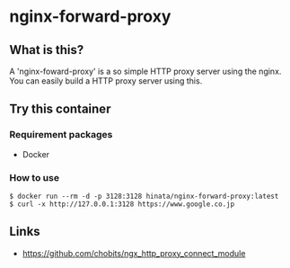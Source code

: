 # nginx-forward-proxy

## What is this?

A 'nginx-foward-proxy' is a so simple HTTP proxy server using the nginx.
You can easily build a HTTP proxy server using this.

## Try this container

### Requirement packages

- Docker

### How to use

```
$ docker run --rm -d -p 3128:3128 hinata/nginx-forward-proxy:latest
$ curl -x http://127.0.0.1:3128 https://www.google.co.jp
```

## Links

- https://github.com/chobits/ngx_http_proxy_connect_module

